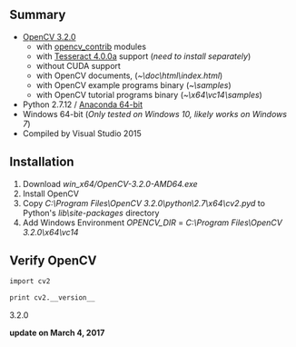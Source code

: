 ## Summary
- [OpenCV 3.2.0](https://github.com/opencv/opencv)
  - with [opencv_contrib](https://github.com/opencv/opencv_contrib) modules
  - with [Tesseract 4.0.0a](https://github.com/tesseract-ocr/tesseract) support (*need to install separately*)
  - without CUDA support
  - with OpenCV documents, (*~\doc\html\index.html*)
  - with OpenCV example programs binary (*~\samples*)
  - with OpenCV tutorial programs binary (*~\x64\vc14\samples*)
- Python 2.7.12 / [Anaconda 64-bit](https://www.continuum.io/)
- Windows 64-bit (*Only tested on Windows 10, likely works on Windows 7*)
- Compiled by Visual Studio 2015 

## Installation
1. Download *win_x64/OpenCV-3.2.0-AMD64.exe*
2. Install OpenCV
3. Copy *C:\Program Files\OpenCV 3.2.0\python\2.7\x64\cv2.pyd* to Python's *lib\site-packages* directory
4. Add Windows Environment *OPENCV_DIR* = *C:\Program Files\OpenCV 3.2.0\x64\vc14*


## Verify OpenCV
```sh
import cv2

print cv2.__version__
```
3.2.0



**update on March 4, 2017**